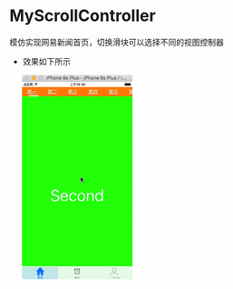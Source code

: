 # MyScrollController
模仿实现网易新闻首页，切换滑块可以选择不同的视图控制器

- 效果如下所示

![演示效果](https://raw.githubusercontent.com/wuchenxiaodai/MyScrollController/master/XDScrollController/images/yanshi.gif)
